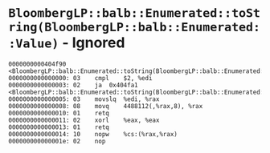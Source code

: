 # `BloombergLP::balb::Enumerated::toString(BloombergLP::balb::Enumerated::Value)` - Ignored

```x86asm
0000000000404f90 <BloombergLP::balb::Enumerated::toString(BloombergLP::balb::Enumerated::Value)>:
0000000000000000: 03	cmpl	$2, %edi
0000000000000003: 02	ja	0x404fa1 <BloombergLP::balb::Enumerated::toString(BloombergLP::balb::Enumerated::Value)+0x11>
0000000000000005: 03	movslq	%edi, %rax
0000000000000008: 08	movq	4488112(,%rax,8), %rax
0000000000000010: 01	retq	
0000000000000011: 02	xorl	%eax, %eax
0000000000000013: 01	retq	
0000000000000014: 10	nopw	%cs:(%rax,%rax)
000000000000001e: 02	nop	
```
